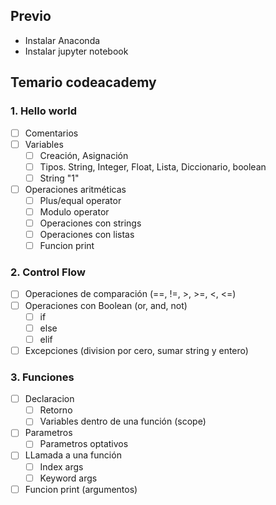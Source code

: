 ## Previo

- Instalar Anaconda
- Instalar jupyter notebook

## Temario codeacademy

### 1. Hello world

- [ ] Comentarios
- [ ] Variables
  - [ ] Creación, Asignación
  - [ ] Tipos. String, Integer, Float, Lista, Diccionario, boolean
  - [ ] String "1"
- [ ] Operaciones aritméticas
  - [ ] Plus/equal operator
  - [ ] Modulo operator
  - [ ] Operaciones con strings
  - [ ] Operaciones con listas
  - [ ] Funcion print

### 2. Control Flow

- [ ] Operaciones de comparación (==, !=, >, >=, <, <=)
- [ ] Operaciones con Boolean (or, and, not)
  - [ ] if
  - [ ] else
  - [ ] elif
- [ ] Excepciones (division por cero, sumar string y entero)

### 3. Funciones

- [ ] Declaracion
  - [ ] Retorno
  - [ ] Variables dentro de una función (scope)
- [ ] Parametros
  - [ ] Parametros optativos
- [ ] LLamada a una función
  - [ ] Index args
  - [ ] Keyword args
- [ ] Funcion print (argumentos)